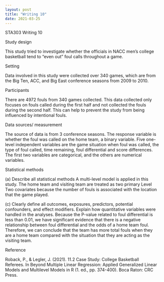 ```yaml
---
layout: post
title: "Writing 10"
date: 2021-03-25
---
```


<p>STA303 Writing 10
<p>Study design
<p>This study tried to investigate whether the officials in NACC men’s college basketball tend to “even out” foul calls throughout a game.
<p>Setting
<p>Data involved in this study were collected over 340 games, which are from the Big Ten, ACC, and Big East conference seasons from 2009 to 2010.
<p>Participants
<p>There are 4972 fouls from 340 games collected. This data collected only focuses on fouls called during the first half and not collected the fouls during the second half. This can help to prevent the study from being influenced by intentional fouls.
<p>Data sources/ measurement
<p>The source of data is from 3 conference seasons. The response variable is whether the foul was called on the home team, a binary variable. Five one-level independent variables are the game situation when foul was called, the type of foul called, time remaining, foul differential and score differences. The first two variables are categorical, and the others are numerical variables.
<p>Statistical methods
<p>(a) Describe all statistical methods
A multi-level model is applied in this study. The home team and visiting team are treated as two primary Level Two covariates because the number of fouls is associated with the location that the game played.
<p>(c) Clearly define all outcomes, exposures, predictors, potential confounders, and effect modifiers. Explain how quantitative variables were handled in the analyses.
Because the P-value related to foul differential is less than 0.01, we have significant evidence that there is a negative relationship between foul differential and the odds of a home team foul. Therefore, we can conclude that the team has more total fouls when they are a home team compared with the situation that they are acting as the visiting team.
<p>Reference
<p>Roback, P., & Legler, J. (2021). 11.2 Case Study: College Basketball Referees. In Beyond Multiple Linear Regression: Applied Generalized Linear Models and Multilevel Models in R (1. ed., pp. 374-400). Boca Raton: CRC Press.
